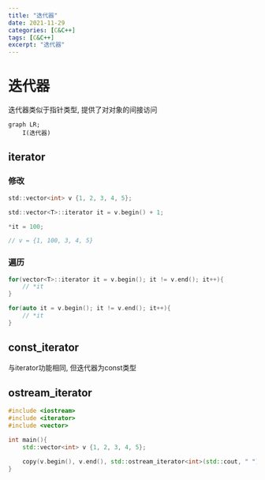 ```yaml
---
title: "迭代器"
date: 2021-11-29
categories: [C&C++]
tags: [C&C++]
excerpt: "迭代器"
---
```


# 迭代器

迭代器类似于指针类型, 提供了对对象的间接访问

```mermaid
graph LR;
    I(迭代器)

```

## iterator

### 修改

```c
std::vector<int> v {1, 2, 3, 4, 5};

std::vector<T>::iterator it = v.begin() + 1;

*it = 100;

// v = {1, 100, 3, 4, 5}
```

### 遍历

```c
for(vector<T>::iterator it = v.begin(); it != v.end(); it++){
    // *it
}
```

```c
for(auto it = v.begin(); it != v.end(); it++){
    // *it
}
```

## const_iterator

与iterator功能相同, 但迭代器为const类型

## ostream_iterator

```c++
#include <iostream>
#include <iterator>
#include <vector>

int main(){
    std::vector<int> v {1, 2, 3, 4, 5};

    copy(v.begin(), v.end(), std::ostream_iterator<int>(std::cout, " "));
}
```
